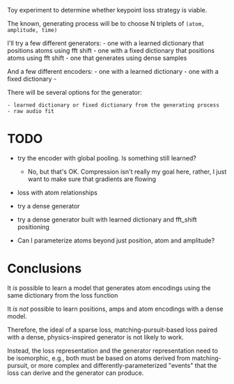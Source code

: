 Toy experiment to determine whether keypoint loss strategy is viable.

The known, generating process will be to choose N triplets of `(atom, amplitude, time)`

I'll try a few different generators:
    - one with a learned dictionary that positions atoms using fft shift
    - one with a fixed dictionary that positions atoms using fft shift
    - one that generates using dense samples

And a few different encoders:
    - one with a learned dictionary
    - one with a fixed dictionary
    - 

There will be several options for the generator:

    - learned dictionary or fixed dictionary from the generating process
    - raw audio fit
     


# TODO
- try the encoder with global pooling.  Is something still learned?
    - No, but that's OK.  Compression isn't really my goal here, rather, I just want to make sure
      that gradients are flowing

- loss with atom relationships
- try a dense generator
- try a dense generator built with learned dictionary and fft_shift positioning
- Can I parameterize atoms beyond just position, atom and amplitude?

# Conclusions

It _is_ possible to learn a model that generates atom encodings using the same dictionary from the loss function

It _is not_ possible to learn positions, amps and atom encodings with a dense model.

Therefore, the ideal of a sparse loss, matching-pursuit-based loss paired with a dense, physics-inspired generator
is not likely to work.

Instead, the loss representation and the generator representation need to be isomorphic, e.g., both must be based
on atoms derived from matching-pursuit, or more complex and differently-parameterized "events" that the loss can derive
and the generator can produce.


